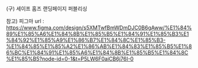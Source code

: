 (구) 세이프 홈즈 랜딩페이지 퍼블리싱



참고)
피그마 url : https://www.figma.com/design/s5XMTwfBmWDmDJC0B6gAww/%E1%84%89%E1%85%A6%E1%84%8B%E1%85%B5%E1%84%91%E1%85%B3%E1%84%92%E1%85%A9%E1%86%B7%E1%84%8C%E1%85%B3-%E1%84%85%E1%85%A2%E1%86%AB%E1%84%83%E1%85%B5%E1%86%BC%E1%84%91%E1%85%A6%E1%84%8B%E1%85%B5%E1%84%8C%E1%85%B5?node-id=0-1&t=P5LW6F0aiCB6j76I-0

